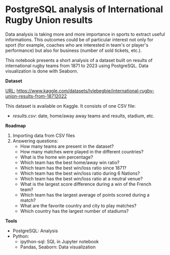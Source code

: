 # PostgreSQL analysis of International Rugby Union results  

Data analysis is taking more and more importance in sports to extract useful informations. This outcomes could be of particular interest not only for sport (for example, coaches who are interested in team's or player's performance) but also for business (number of sold tickets, etc.).

This notebook presents a short analysis of a dataset built on results of international rugby teams from 1871 to 2023 using PostgreSQL. Data visualization is done with Seaborn.

**Dataset**

<u>URL:</u> https://www.kaggle.com/datasets/lylebegbie/international-rugby-union-results-from-18712022

This dataset is available on Kaggle. It consists of one CSV file:
 - *results.csv*: date, home/away away teams and results, stadium, etc.

**Roadmap**
1. Importing data from CSV files
2. Answering questions:
    - How many teams are present in the dataset?
    - How many matches were played in the different countries?
    - What is the home win percentage?
    - Which team has the best home/away win ratio?
    - Which team has the best win/loss ratio since 1871?
    - Which team has the best win/loss ratio during 6 Nations?
    - Which team has the best win/loss ratio at a neutral venue?
    - What is the largest score difference during a win of the French team?
    - Which team has the largest average of points scored during a match?
    - What are the favorite country and city to play matches?
    - Which country has the largest number of stadiums?

**Tools**
- PostgreSQL: Analysis
- Python: 
    - ipython-sql: SQL in Jupyter notebook
    - Pandas, Seaborn: Data visualization
